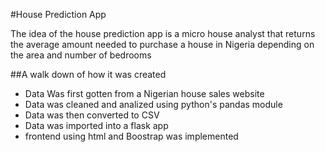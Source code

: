 #House Prediction App

The idea of the house prediction app is a micro house analyst that
returns the average amount needed to purchase a house in Nigeria depending on the 
area and number of bedrooms

##A walk down of how it was created

- Data Was first gotten from a Nigerian house sales website
- Data was cleaned and analized using python's pandas module
- Data was then converted to CSV
- Data was imported into a flask app 
- frontend using html and Boostrap was implemented


